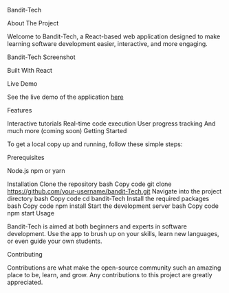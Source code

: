 Bandit-Tech

About The Project

Welcome to Bandit-Tech, a React-based web application designed to make learning software development easier, interactive, and more engaging.

Bandit-Tech Screenshot

Built With
React

Live Demo

See the live demo of the application [here](https://vintvgx.github.io/bandit-Tech/)

Features

Interactive tutorials
Real-time code execution
User progress tracking
And much more (coming soon)
Getting Started

To get a local copy up and running, follow these simple steps:

Prerequisites

Node.js
npm or yarn


Installation
Clone the repository
bash
Copy code
git clone https://github.com/your-username/bandit-Tech.git
Navigate into the project directory
bash
Copy code
cd bandit-Tech
Install the required packages
bash
Copy code
npm install
Start the development server
bash
Copy code
npm start
Usage

Bandit-Tech is aimed at both beginners and experts in software development. Use the app to brush up on your skills, learn new languages, or even guide your own students.

Contributing

Contributions are what make the open-source community such an amazing place to be, learn, and grow. Any contributions to this project are greatly appreciated.

